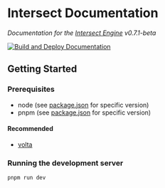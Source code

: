 # Intersect Documentation

_Documentation for the [Intersect Engine](https://github.com/AscensionGameDev/Intersect-Engine) v0.7.1-beta_

[![Build and Deploy Documentation](https://github.com/AscensionGameDev/Intersect-Documentation/actions/workflows/deploy.yml/badge.svg?branch=main)](https://github.com/AscensionGameDev/Intersect-Documentation/actions/workflows/deploy.yml)

## Getting Started

### Prerequisites

- node (see [package.json](package.json) for specific version)
- pnpm (see [package.json](package.json) for specific version)

#### Recommended

- [volta](https://volta.sh)

### Running the development server

```bash
pnpm run dev
```
